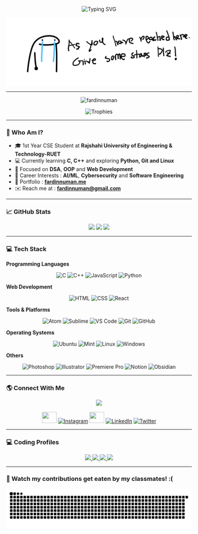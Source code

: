 <div align="center">

  <img
    src="https://readme-typing-svg.demolab.com?font=Fira+Code&weight=700&size=29&duration=2000&pause=1000&color=0e75b6&center=true&vCenter=true&width=435&lines=%20%3E.%3C%20Hiiiiiiii%20%3E.%3C%20;I%20AM%20FARDIN%20NUMAN;CSE%20STUDENT%20AT%20RUET;PASSIONATE%20CODER;PROBLEM%20SOLVER"
    alt="Typing SVG" />

![Alt text](https://github.com/fardinnuman/fardinnuman/blob/main/banner.png)
    
</div>

---

<p align="center">
  <img src="https://komarev.com/ghpvc/?username=fardinnuman&label=Profile%20views&color=0e75b6&style=flat"
    alt="fardinnuman" />
</p>

<p align="center">
  <img src="https://github-profile-trophy.vercel.app/?username=fardinnuman&theme=algolia&row=1&margin-w=15" alt="Trophies">
</p>

---

### 🧠 Who Am I?

- 🎓 1st Year CSE Student at **Rajshahi University of Engineering & Technology-RUET**
- 💻 Currently learning **C, C++** and exploring **Python, Git and Linux**
- 🌱 Focused on **DSA**, **OOP** and **Web Development**
- 🎯 Career Interests : **AI/ML**, **Cybersecurity** and **Software Engineering**
- 💼 Portfolio : [**fardinnuman.me**](https://fardinnuman.me)
- ✉️ Reach me at : **fardinnuman@gmail.com**

---

### 📈 GitHub Stats

<div align="center"> <img height="180em"
    src="https://github-readme-stats.vercel.app/api?username=fardinnuman&show_icons=true&theme=radical&hide_border=true&bg_color=0D1120&title_color=5D3FD3&icon_color=5D3FD3" />
  <img height="166em"
    src="https://github-readme-stats.vercel.app/api/top-langs/?username=fardinnuman&layout=compact&theme=radical&hide_border=true&bg_color=0D1120&title_color=5D3FD3" />
  <img height="170em"
    src="https://github-readme-streak-stats.herokuapp.com/?user=fardinnuman&theme=radical&hide_border=true&background=0D1117&stroke=5D3FD3" />
</div>

---

### 💻 Tech Stack

**Programming Languages**

<div align="center">
  <img src="https://skillicons.dev/icons?i=c" height="40" alt="C" />
  <img src="https://skillicons.dev/icons?i=cpp" height="40" alt="C++" />
  <img src="https://skillicons.dev/icons?i=js" height="40" alt="JavaScript" />
  <img src="https://skillicons.dev/icons?i=py" height="40" alt="Python" />

</div>

**Web Development**

<div align="center">
  <img src="https://skillicons.dev/icons?i=html" height="40" alt="HTML" />
  <img src="https://skillicons.dev/icons?i=css" height="40" alt="CSS" />
  <img src="https://skillicons.dev/icons?i=react" height="40" alt="React" />
</div>

**Tools & Platforms**

<div align="center">
  <img src="https://skillicons.dev/icons?i=atom" height="40" alt="Atom" />
  <img src="https://skillicons.dev/icons?i=sublime" height="40" alt="Sublime" />
  <img src="https://skillicons.dev/icons?i=vscode" height="40" alt="VS Code" />
  <img src="https://skillicons.dev/icons?i=git" height="40" alt="Git" />
  <img src="https://skillicons.dev/icons?i=github" height="40" alt="GitHub" />
</div>

**Operating Systems**

<div align="center">

  <img src="https://skillicons.dev/icons?i=ubuntu" height="40" alt="Ubuntu" />
  <img src="https://skillicons.dev/icons?i=mint" height="40" alt="Mint" />
  <img src="https://skillicons.dev/icons?i=linux" height="40" alt="Linux" />
  <img src="https://skillicons.dev/icons?i=windows" height="40" alt="Windows" />

</div>

**Others**

<div align="center">

  <img src="https://skillicons.dev/icons?i=ps" height="40" alt="Photoshop" />
  <img src="https://skillicons.dev/icons?i=ai" height="40" alt="Illustrator" />
   <img src="https://skillicons.dev/icons?i=pr" height="40" alt="Premiere Pro" />
  <img src="https://skillicons.dev/icons?i=notion" height="40" alt="Notion" />
  <img src="https://skillicons.dev/icons?i=obsidian" height="40" alt="Obsidian" />




</div>

---

### 🌎 Connect With Me

<p align="center"> <a href="https://instagram.com/fardinnuman" target="blank"><img
      src="https://img.shields.io/twitter/follow/fardinnuman?logo=twitter&style=for-the-badge" /></a> </p>
<p align="center">
<a href="https://facebook.com/i.fardinnuman" target="blank"><img
      src="https://raw.githubusercontent.com/rahuldkjain/github-profile-readme-generator/master/src/images/icons/Social/facebook.svg"
      height="30" width="40" /></a>
<a href="https://instagram.com/fardinnuman" target="blank"><img src="https://skillicons.dev/icons?i=instagram" height="30" width="40" alt="Instagram" /></a> <a href="https://wa.me/8801406369675" target="blank"><img
      src="https://raw.githubusercontent.com/rahuldkjain/github-profile-readme-generator/master/src/images/icons/Social/whatsapp.svg"
      height="30" width="40" /></a>
      <a href="https://linkedin.com/in/fardinnuman" target="blank"><img src="https://skillicons.dev/icons?i=linkedin" height="30" width="40" alt="LinkedIn" /></a>
     <a href="https://twitter.com/fardinnuman" target="blank"><img src="https://skillicons.dev/icons?i=twitter" height="30" width="40" alt="Twitter" /></a>
     </a>



---

### 💻 Coding Profiles
<div align="center">
<a href="https://codeforces.com/profile/fardinnuman" target="_blank"> <img
      src="https://img.shields.io/badge/Codeforces-445f9d?style=for-the-badge&logo=Codeforces&logoColor=white" /> </a>
<a
    href="https://www.hackerrank.com/profile/fardinnuman" target="_blank"> <img
      src="https://img.shields.io/badge/-Hackerrank-2EC866?style=for-the-badge&logo=HackerRank&logoColor=white" /> </a>
      <a href="https://www.leetcode.com/u/fardinnuman" target="_blank"> <img
      src="https://img.shields.io/badge/-LeetCode-FFA116?style=for-the-badge&logo=LeetCode&logoColor=black" /> </a>
      <a href="https://www.codechef.com/users/fardinnuman" target="_blank"> <img
      src="https://img.shields.io/badge/CodeChef-%23964B00.svg?style=for-the-badge&logo=CodeChef&logoColor=white" />
  </a>
</div>

---

### 🐍 Watch my contributions get eaten by my classmates! :(
<div align="center">

  
![snake gif](https://github.com/fardinnuman/fardinnuman/blob/output/github-snake-dark.svg)


</div>

